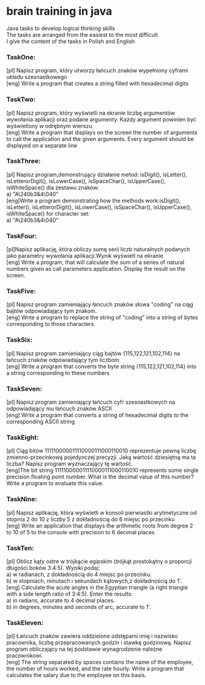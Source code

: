 # brain training in java
Java tasks to develop logical thinking skills<br>
The tasks are arranged from the easiest to the most difficult<br>
I give the content of the tasks in Polish and English<br>
### TaskOne:<br>
[pl] Napisz program, który utworzy łańcuch znaków wypełniony cyframi układu szesnastkowego<br>
[eng] Write a program that creates a string filled with hexadecimal digits<br>
### TaskTwo:<br>
[pl] Napisz program, który wyświetli na ekranie liczbę argumentów wywołania aplikacji oraz podane argumenty. Każdy argument powinien być 
wyświetlony w odrębnym wierszu <br>
[eng] Write a program that displays on the screen the number of arguments to call the application and the given arguments. Every argument should be
displayed on a separate line<br>
### TaskThree: <br>
[pl] Napisz program,demonstrujący działanie metod: isDigit(), isLetter(),
isLetterorDigit(), isLowerCase(), isSpaceChar(), isUpperCase(), isWhiteSpace() dla
zestawu znaków:<br>
a) "A\240b3&4\040"<br>
[eng]Write a program demonstrating how the methods work:isDigit(), isLetter(),
isLetterorDigit(), isLowerCase(), isSpaceChar(), isUpperCase(), isWhiteSpace() for character set:<br>
a) "A\240b3&4\040"<br>
### TaskFour:<br>
[pl]Napisz aplikację, która obliczy sumę serii liczb naturalnych podanych jako parametry wywołania
aplikacji.Wynik wyświetl na ekranie<br>
[eng] Write a program, that will calculate the sum of a series of natural numbers given as call parameters application.
Display the result on the screen. <br>
### TaskFive:<br>
[pl] Napisz program zamieniający łancuch znaków słowa "coding" na ciąg bajtów odpowiadający tym znakom.<br>
[eng] Write a program to replace the string of "coding" into a string of bytes corresponding to those characters. <br>
### TaskSix: <br>
[pl] Napisz program zamieniający ciąg bajtów {115,122,121,102,114} na łańcuch znaków odpowiadający tym liczbom<br>
[eng] Write a program that converts the byte string {115,122,121,102,114} into a string corresponding to these numbers<br>
### TaskSeven: <br>
[pl] Napisz program zamieniający łańcuch cyfr szesnastkowych na odpowiadający mu łańcuch znaków ASCII <br>
[eng] Write a program that converts a string of hexadecimal digits to the corresponding ASCII string<br>
### TaskEight: <br>
[pl] Ciąg bitów 111110000011110000111000110010 reprezentuje pewną liczbę zmienno-przecinkową pojedynczej precyzji.
Jaką wartość dziesiętną ma ta liczba? Napisz program wyznaczający tę wartość.<br>
[eng]The bit string 111110000011110000111000110010 represents some single precision floating point number.
What is the decimal value of this number? Write a program to evaluate this value.<br>
### TaskNine: <br>
[pl] Napisz aplikację, która wyświetli w konsoli pierwiastki arytmetyczne od stopnia 2 do 10 z liczby 5 z dokładnością
do 6 miejsc po przecinku <br>
[eng] Write an application that displays the arithmetic roots from degree 2 to 10 of 5 to the console with precision
to 6 decimal places <br>
### TaskTen: <br>
[pl] Oblicz kąty ostre w trójkącie egipskim (trójkąt prostokątny o proporcji długości boków 3:4:5). Wyniki podaj:<br>
a) w radianach, z dokładnością do 4 miejsc po przecinku. <br>
b) w stopniach, minutach i sekundach kątowych,z dokładnością do 1'.<br>
[eng] Calculate the acute angles in the Egyptian triangle (a right triangle with a side length ratio of 3:4:5).
Enter the results: <br>
a) in radians, accurate to 4 decimal places. <br>
b) in degrees, minutes and seconds of arc, accurate to 1'. <br>
### TaskEleven: <br>
[pl] Łańcuch znaków zawiera oddzielone odstępami imię i nazwisko pracownika, liczbę przepracowanych godzin i stawkę 
godzinową. Napisz program obliczający na tej podstawie wynagrodzenie należne pracownikowi. <br>
[eng] The string separated by spaces contains the name of the employee, the number of hours worked, and the rate
hourly. Write a program that calculates the salary due to the employee on this basis. <br>
